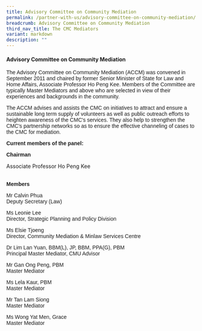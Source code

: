 ```yaml
---
title: Advisory Committee on Community Mediation
permalink: /partner-with-us/advisory-committee-on-community-mediation/
breadcrumb: Advisory Committee on Community Mediation
third_nav_title: The CMC Mediators
variant: markdown
description: ""
---
```

#### Advisory Committee on Community Mediation

<p style="font-family:arial;">The Advisory Committee on Community Mediation (ACCM) was convened in September 2011 and chaired by former Senior Minister of State for Law and Home Affairs, Associate Professor Ho Peng Kee. Members of the Committee are typically Master Mediators and above who are selected in view of their experiences and backgrounds in the community.</p>


<p style="font-family:arial;">The ACCM advises and assists the CMC on initiatives to attract and ensure a sustainable long term supply of volunteers as well as public outreach efforts to heighten awareness of the CMC's services. They also help to strengthen the CMC's partnership networks so as to ensure the effective channeling of cases to the CMC for mediation.</p>


<p style="font-family:arial;"><strong>Current members of the panel:</strong>


</p><p style="font-family:arial;"><strong>Chairman</strong>

Associate Professor Ho Peng Kee<br><br>


</p><p style="font-family:arial;"><strong>Members</strong>    

</p><p style="font-family:arial;">Mr Calvin Phua<br>
Deputy Secretary (Law)

</p><p style="font-family:arial;">Ms Leonie Lee<br>
Director, Strategic Planning and Policy Division

</p><p style="font-family:arial;">Ms Elsie Tjoeng<br>
Director, Community Mediation &amp; Minlaw Services Centre

</p><p style="font-family:arial;">Dr Lim Lan Yuan, BBM(L), JP, BBM, PPA(G), PBM<br>
Principal Master Mediator, CMU Advisor

</p><p style="font-family:arial;">Mr Gan Ong Peng, PBM<br>
Master Mediator

</p><p style="font-family:arial;">Ms Lela Kaur, PBM<br>
Master Mediator

</p><p style="font-family:arial;">Mr Tan Lam Siong<br>
Master Mediator

</p><p style="font-family:arial;">Ms Wong Yat Men, Grace<br>
Master Mediator</p>